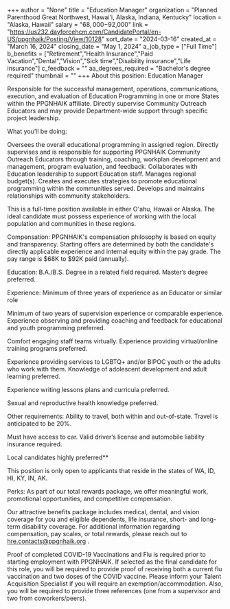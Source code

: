 +++
author = "None"
title = "Education Manager"
organization = "Planned Parenthood Great Northwest, Hawai'i, Alaska, Indiana, Kentucky"
location = "Alaska, Hawaii"
salary = "$68,000-$92,000"
link = "https://us232.dayforcehcm.com/CandidatePortal/en-US/ppgnhaik/Posting/View/10128"
sort_date = "2024-03-16"
created_at = "March 16, 2024"
closing_date = "May 1, 2024"
a_job_type = ["Full Time"]
b_benefits = ["Retirement","Health Insurance","Paid Vacation","Dental","Vision","Sick time","Disability insurance","Life insurance"]
c_feedback = ""
aa_degrees_required = "Bachelor's degree required"
thumbnail = ""
+++
About this position: Education Manager

Responsible for the successful management, operations, communications, execution, and evaluation of Education Programming in one or more States within the PPGNHAIK affiliate. Directly supervise Community Outreach Educators and may provide Department-wide support through specific project leadership.

What you’ll be doing:

Oversees the overall educational programming in assigned region. Directly supervises and is responsible for supporting PPGNHAIK Community Outreach Educators through training, coaching, workplan development and management, program evaluation, and feedback.  Collaborates with Education leadership to support Education staff. Manages regional budget(s). Creates and executes strategies to promote educational programming within the communities served. Develops and maintains relationships with community stakeholders.

This is a full-time position available in either O'ahu, Hawaii or Alaska. The ideal candidate must possess experience of working with the local population and communities in these regions.

Compensation: PPGNHAIK's compensation philosophy is based on equity and transparency.  Starting offers are determined by both the candidate's directly applicable experience and internal equity within the pay grade. The pay range is $68K to $92K paid (annually).

Education:
B.A./B.S. Degree in a related field required. Master’s degree preferred.

Experience:
Minimum of three years of experience as an Educator or similar role

Minimum of two years of supervision experience or comparable experience.  Experience observing and providing coaching and feedback for educational and youth programming preferred. 

Comfort engaging staff teams virtually.  Experience providing virtual/online training programs preferred.

Experience providing services to LGBTQ+ and/or BIPOC youth or the adults who work with them.  Knowledge of adolescent development and adult learning preferred.

Experience writing lessons plans and curricula preferred.

Sexual and reproductive health knowledge preferred.

Other requirements:
Ability to travel, both within and out-of-state. Travel is anticipated to be 20%.

Must have access to car. Valid driver’s license and automobile liability insurance required.

Local candidates highly preferred**

This position is only open to applicants that reside in the states of WA, ID, HI, KY, IN, AK.

Perks: As part of our total rewards package, we offer meaningful work, promotional opportunities, and competitive compensation.  

Our attractive benefits package includes medical, dental, and vision coverage for you and eligible dependents, life insurance, short- and long-term disability coverage. For additional information regarding compensation, pay scales, or total rewards, please reach out to hre.contacts@ppgnhaik.org . 

Proof of completed COVID-19 Vaccinations and Flu is required prior to starting employment with PPGNHAIK. If selected as the final candidate for this role, you will be required to provide proof of receiving both a current flu vaccination and two doses of the COVID vaccine. Please inform your Talent Acquisition Specialist if you will require an exemption/accommodation. Also, you will be required to provide three references (one from a supervisor and two from coworkers/peers).